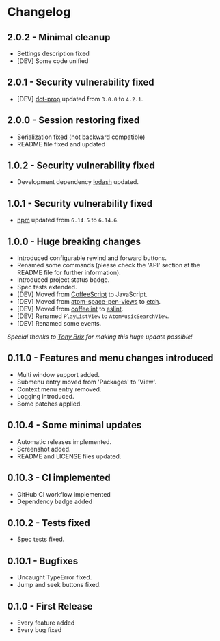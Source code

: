 # Changelog

## 2.0.2 - Minimal cleanup
* Settings description fixed
* [DEV] Some code unified

## 2.0.1 - Security vulnerability fixed
* [DEV] [dot-prop](https://www.npmjs.com/package/dot-prop) updated from `3.0.0` to `4.2.1`.

## 2.0.0 - Session restoring fixed
* Serialization fixed (not backward compatible)
* README file fixed and updated

## 1.0.2 - Security vulnerability fixed
* Development dependency [lodash](https://www.npmjs.com/package/lodash) updated.

## 1.0.1 - Security vulnerability fixed
* [npm](https://www.npmjs.com) updated from `6.14.5` to `6.14.6`.

## 1.0.0 - Huge breaking changes
* Introduced configurable rewind and forward buttons.
* Renamed some commands (please check the 'API' section at the README file for further information).
* Introduced project status badge.
* Spec tests extended.
* [DEV] Moved from [CoffeeScript](https://coffeescript.org) to JavaScript.
* [DEV] Moved from [atom-space-pen-views](https://www.npmjs.com/package/atom-space-pen-views) to [etch](https://github.com/atom/etch).
* [DEV] Moved from [coffeelint](http://www.coffeelint.org) to [eslint](https://eslint.org).
* [DEV] Renamed `PlayListView` to `AtomMusicSearchView`.
* [DEV] Renamed some events.

*Special thanks to [Tony Brix](https://github.com/UziTech) for making this huge update possible!*

## 0.11.0 - Features and menu changes introduced
* Multi window support added.
* Submenu entry moved from 'Packages' to 'View'.
* Context menu entry removed.
* Logging introduced.
* Some patches applied.

## 0.10.4 - Some minimal updates
* Automatic releases implemented.
* Screenshot added.
* README and LICENSE files updated.

## 0.10.3 - CI implemented
* GitHub CI workflow implemented
* Dependency badge added

## 0.10.2 - Tests fixed
* Spec tests fixed.

## 0.10.1 - Bugfixes
* Uncaught TypeError fixed.
* Jump and seek buttons fixed.

## 0.1.0 - First Release
* Every feature added
* Every bug fixed
